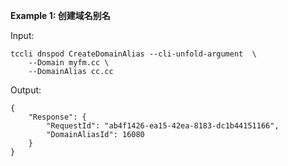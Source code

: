 **Example 1: 创建域名别名**



Input: 

```
tccli dnspod CreateDomainAlias --cli-unfold-argument  \
    --Domain myfm.cc \
    --DomainAlias cc.cc
```

Output: 
```
{
    "Response": {
        "RequestId": "ab4f1426-ea15-42ea-8183-dc1b44151166",
        "DomainAliasId": 16080
    }
}
```

